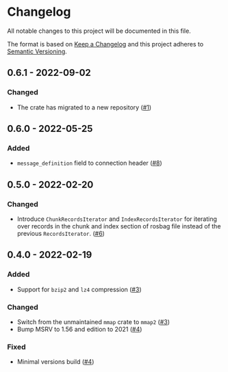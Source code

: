 # Changelog

All notable changes to this project will be documented in this file.

The format is based on [Keep a Changelog](https://keepachangelog.com/en/1.0.0/)
and this project adheres to [Semantic Versioning](https://semver.org/spec/v2.0.0.html).

## 0.6.1 - 2022-09-02
### Changed
- The crate has migrated to a new repository ([#1])

[#1]: https://github.com/newpavlov/rosbag-rs/pull/1

## 0.6.0 - 2022-05-25
### Added
- `message_definition` field to connection header ([#8])

[#8]: https://github.com/SkoltechRobotics/rosbag-rs/pull/8

## 0.5.0 - 2022-02-20
### Changed
- Introduce `ChunkRecordsIterator` and `IndexRecordsIterator` for
iterating over records in the chunk and index section of rosbag file
instead of the previous `RecordsIterator`. ([#6])

[#6]: https://github.com/SkoltechRobotics/rosbag-rs/pull/6

## 0.4.0 - 2022-02-19
### Added
- Support for `bzip2` and `lz4` compression ([#3])

### Changed
- Switch from the unmaintained `mmap` crate to `mmap2` ([#3])
- Bump MSRV to 1.56 and edition to 2021 ([#4])

### Fixed
- Minimal versions build ([#4])

[#3]: https://github.com/SkoltechRobotics/rosbag-rs/pull/3
[#4]: https://github.com/SkoltechRobotics/rosbag-rs/pull/4
